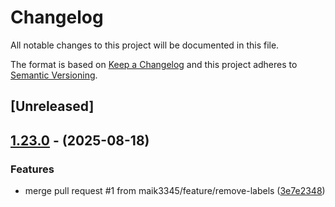 # Changelog

All notable changes to this project will be documented in this file.

The format is based on [Keep a Changelog](http://keepachangelog.com/en/1.0.0/)
and this project adheres to [Semantic Versioning](http://semver.org/spec/v2.0.0.html).

## [Unreleased]

## [1.23.0](https://github.com/Maik3345/projex-github-actions/releases/tag/v1.23.0) - (2025-08-18)

### Features

* merge pull request #1 from maik3345/feature/remove-labels ([3e7e2348](https://github.com/Maik3345/projex-github-actions/commit/3e7e234855e94a2b059a4297044c9e4d41ac7784))

